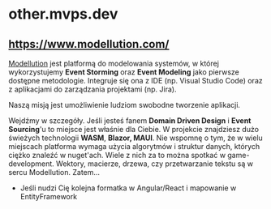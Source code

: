 # other.mvps.dev


## https://www.modellution.com/


[Modellution](https://modellution.com/) jest platformą do modelowania systemów, w której wykorzystujemy **Event Storming** oraz **Event Modeling** jako pierwsze dostępne metodologie. Integruje się ona z IDE (np. Visual Studio Code) 
oraz z aplikacjami do zarządzania projektami (np. Jira). 

Naszą misją jest umożliwienie ludziom swobodne tworzenie aplikacji.

Wejdźmy w szczegóły. Jeśli jesteś fanem **Domain Driven Design** i **Event Sourcing**'u to miejsce jest właśnie dla Ciebie. W projekcie znajdziesz dużo świeżych technologii **WASM**, **Blazor, MAUI**. Nie wspomnę o tym, że w wielu miejscach platforma wymaga użycia algorytmów i struktur danych, których ciężko znaleźć w nuget'ach. Wiele z nich za to można spotkać w game-development. Wektory, macierze, drzewa, czy przetwarzanie tekstu są w sercu Modellution. Zatem...

-   Jeśli nudzi Cię kolejna formatka w Angular/React i mapowanie w EntityFramework

